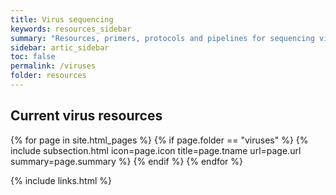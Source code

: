 ```yaml
---
title: Virus sequencing
keywords: resources_sidebar
summary: "Resources, primers, protocols and pipelines for sequencing viruses"
sidebar: artic_sidebar
toc: false
permalink: /viruses
folder: resources
---
```


<div class="row">
    <div class="col-lg-12">
        <h2 class="page-header">Current virus resources</h2>
    </div>
    {% for page in site.html_pages %}
    {% if page.folder == "viruses" %}
    {% include subsection.html icon=page.icon title=page.tname url=page.url summary=page.summary %}
    {% endif %}
    {% endfor %}
</div>

{% include links.html %}


